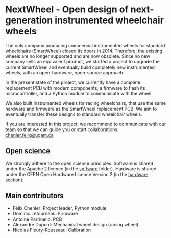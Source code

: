 # NextWheel - Open design of next-generation instrumented wheelchair wheels

The only company producing commercial instrumented wheels for standard wheelchairs (SmartWheel) closed its doors in 2014. Therefore, the existing wheels are no longer supported and are now obsolete. Since no new company sells an equivalent product, we started a project to upgrade the current SmartWheel and eventually build completely new instrumented wheels, with an open-hardware, open-source approach.

In the present state of the project, we currently have a complete replacement PCB with modern components, a firmware to flash its microcontroller, and a Python module to communicate with the wheel.

We also built instrumented wheels for racing wheelchairs, that use the same hardware and firmware as the SmartWheel replacement PCB. We aim to eventually transfer these designs to standard wheelchair wheels.

If you are interested in this project, we recommend to communicate with our team so that we can guide you or start collaborations: [chenier.felix@uqam.ca](mailto:chenier.felix@uqam.ca)

## Open science

We strongly adhere to the open science principles. Software is shared under the Apache 2 licence (in the [software](software) folder). Hardware is shared under the CERN Open Hardware Licence Version 2 (in the [hardware](hardware) section).

## Main contributors

- Félix Chenier: Project leader, Python module
- Dominic Létourneau: Firmware
- Antoine Parrinello: PCB
- Alexandre Dupont: Mechanical wheel design (racing wheel)
- Nicolas Fleury-Rousseau: Calibration


